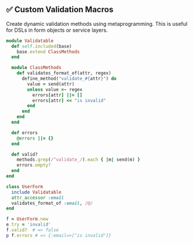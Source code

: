 ## ✅ Custom Validation Macros

Create dynamic validation methods using metaprogramming. This is useful for DSLs in form objects or service layers.

```ruby
module Validatable
  def self.included(base)
    base.extend ClassMethods
  end

  module ClassMethods
    def validates_format_of(attr, regex)
      define_method("validate_#{attr}") do
        value = send(attr)
        unless value =~ regex
          errors[attr] ||= []
          errors[attr] << "is invalid"
        end
      end
    end
  end

  def errors
    @errors ||= {}
  end

  def valid?
    methods.grep(/^validate_/).each { |m| send(m) }
    errors.empty?
  end
end

class UserForm
  include Validatable
  attr_accessor :email
  validates_format_of :email, /@/
end

f = UserForm.new
e.try = 'invalid'
f.valid?  # => false
p f.errors # => {:email=>["is invalid"]}
```